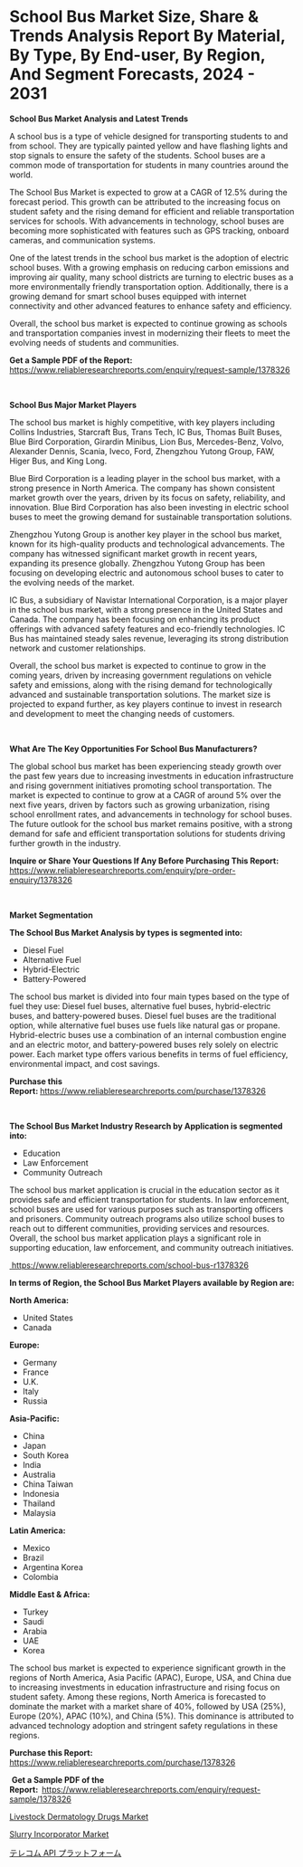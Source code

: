 <p><h1>School Bus Market Size, Share & Trends Analysis Report By Material, By Type, By End-user, By Region, And Segment Forecasts, 2024 - 2031</h1></p><p><strong>School Bus Market Analysis and Latest Trends</strong></p>
<p><p>A school bus is a type of vehicle designed for transporting students to and from school. They are typically painted yellow and have flashing lights and stop signals to ensure the safety of the students. School buses are a common mode of transportation for students in many countries around the world.</p><p>The School Bus Market is expected to grow at a CAGR of 12.5% during the forecast period. This growth can be attributed to the increasing focus on student safety and the rising demand for efficient and reliable transportation services for schools. With advancements in technology, school buses are becoming more sophisticated with features such as GPS tracking, onboard cameras, and communication systems.</p><p>One of the latest trends in the school bus market is the adoption of electric school buses. With a growing emphasis on reducing carbon emissions and improving air quality, many school districts are turning to electric buses as a more environmentally friendly transportation option. Additionally, there is a growing demand for smart school buses equipped with internet connectivity and other advanced features to enhance safety and efficiency.</p><p>Overall, the school bus market is expected to continue growing as schools and transportation companies invest in modernizing their fleets to meet the evolving needs of students and communities.</p></p>
<p><strong>Get a Sample PDF of the Report:&nbsp;</strong> <a href="https://www.reliableresearchreports.com/enquiry/request-sample/1378326">https://www.reliableresearchreports.com/enquiry/request-sample/1378326</a></p>
<p>&nbsp;</p>
<p><strong>School Bus Major Market Players</strong></p>
<p><p>The school bus market is highly competitive, with key players including Collins Industries, Starcraft Bus, Trans Tech, IC Bus, Thomas Built Buses, Blue Bird Corporation, Girardin Minibus, Lion Bus, Mercedes-Benz, Volvo, Alexander Dennis, Scania, Iveco, Ford, Zhengzhou Yutong Group, FAW, Higer Bus, and King Long.</p><p>Blue Bird Corporation is a leading player in the school bus market, with a strong presence in North America. The company has shown consistent market growth over the years, driven by its focus on safety, reliability, and innovation. Blue Bird Corporation has also been investing in electric school buses to meet the growing demand for sustainable transportation solutions.</p><p>Zhengzhou Yutong Group is another key player in the school bus market, known for its high-quality products and technological advancements. The company has witnessed significant market growth in recent years, expanding its presence globally. Zhengzhou Yutong Group has been focusing on developing electric and autonomous school buses to cater to the evolving needs of the market.</p><p>IC Bus, a subsidiary of Navistar International Corporation, is a major player in the school bus market, with a strong presence in the United States and Canada. The company has been focusing on enhancing its product offerings with advanced safety features and eco-friendly technologies. IC Bus has maintained steady sales revenue, leveraging its strong distribution network and customer relationships.</p><p>Overall, the school bus market is expected to continue to grow in the coming years, driven by increasing government regulations on vehicle safety and emissions, along with the rising demand for technologically advanced and sustainable transportation solutions. The market size is projected to expand further, as key players continue to invest in research and development to meet the changing needs of customers.</p></p>
<p>&nbsp;</p>
<p><strong>What Are The Key Opportunities For School Bus Manufacturers?</strong></p>
<p><p>The global school bus market has been experiencing steady growth over the past few years due to increasing investments in education infrastructure and rising government initiatives promoting school transportation. The market is expected to continue to grow at a CAGR of around 5% over the next five years, driven by factors such as growing urbanization, rising school enrollment rates, and advancements in technology for school buses. The future outlook for the school bus market remains positive, with a strong demand for safe and efficient transportation solutions for students driving further growth in the industry.</p></p>
<p><strong>Inquire or Share Your Questions If Any Before Purchasing This Report:</strong> <a href="https://www.reliableresearchreports.com/enquiry/pre-order-enquiry/1378326">https://www.reliableresearchreports.com/enquiry/pre-order-enquiry/1378326</a></p>
<p>&nbsp;</p>
<p><strong>Market Segmentation</strong></p>
<p><strong>The School Bus Market Analysis by types is segmented into:</strong></p>
<p><ul><li>Diesel Fuel</li><li>Alternative Fuel</li><li>Hybrid-Electric</li><li>Battery-Powered</li></ul></p>
<p><p>The school bus market is divided into four main types based on the type of fuel they use: Diesel fuel buses, alternative fuel buses, hybrid-electric buses, and battery-powered buses. Diesel fuel buses are the traditional option, while alternative fuel buses use fuels like natural gas or propane. Hybrid-electric buses use a combination of an internal combustion engine and an electric motor, and battery-powered buses rely solely on electric power. Each market type offers various benefits in terms of fuel efficiency, environmental impact, and cost savings.</p></p>
<p><strong>Purchase this Report:&nbsp;</strong><a href="https://www.reliableresearchreports.com/purchase/1378326">https://www.reliableresearchreports.com/purchase/1378326</a></p>
<p>&nbsp;</p>
<p><strong>The School Bus Market Industry Research by Application is segmented into:</strong></p>
<p><ul><li>Education</li><li>Law Enforcement</li><li>Community Outreach</li></ul></p>
<p><p>The school bus market application is crucial in the education sector as it provides safe and efficient transportation for students. In law enforcement, school buses are used for various purposes such as transporting officers and prisoners. Community outreach programs also utilize school buses to reach out to different communities, providing services and resources. Overall, the school bus market application plays a significant role in supporting education, law enforcement, and community outreach initiatives.</p></p>
<p><a href="https://www.reliableresearchreports.com/school-bus-r1378326">&nbsp;https://www.reliableresearchreports.com/school-bus-r1378326</a></p>
<p><strong>In terms of Region, the School Bus Market Players available by Region are:</strong></p>
<p>
    <p> <strong> North America: </strong>
        <ul>
            <li>United States</li>
            <li>Canada</li>
        </ul>
        </p> 
    <p> <strong> Europe: </strong>
        <ul>
            <li>Germany</li>
            <li>France</li>
            <li>U.K.</li>
            <li>Italy</li>
            <li>Russia</li>
        </ul>
        </p> 
    <p> <strong> Asia-Pacific: </strong>
        <ul>
            <li>China</li>
            <li>Japan</li>
            <li>South Korea</li>
            <li>India</li>
            <li>Australia</li>
            <li>China Taiwan</li>
            <li>Indonesia</li>
            <li>Thailand</li>
            <li>Malaysia</li>
        </ul>
        </p> 
    <p> <strong> Latin America: </strong>
        <ul>
            <li>Mexico</li>
            <li>Brazil</li>
            <li>Argentina Korea</li>
            <li>Colombia</li>
        </ul>
        </p> 
    <p> <strong> Middle East & Africa: </strong>
        <ul>
            <li>Turkey</li>
            <li>Saudi</li>
            <li>Arabia</li>
            <li>UAE</li>
            <li>Korea</li>
        </ul>
    </p>
    </p>
<p><p>The school bus market is expected to experience significant growth in the regions of North America, Asia Pacific (APAC), Europe, USA, and China due to increasing investments in education infrastructure and rising focus on student safety. Among these regions, North America is forecasted to dominate the market with a market share of 40%, followed by USA (25%), Europe (20%), APAC (10%), and China (5%). This dominance is attributed to advanced technology adoption and stringent safety regulations in these regions.</p></p>
<p><strong>Purchase this Report: </strong><a href="https://www.reliableresearchreports.com/purchase/1378326">https://www.reliableresearchreports.com/purchase/1378326</a></p>
<p>&nbsp;<strong>Get a Sample PDF of the Report:&nbsp;&nbsp;</strong><a href="https://www.reliableresearchreports.com/enquiry/request-sample/1378326">https://www.reliableresearchreports.com/enquiry/request-sample/1378326</a></p>
<p><strong></strong></p>
<p><p><a href="https://github.com/mabutironaldo/Market-Research-Report-List-5/blob/main/livestock-dermatology-drugs-market.md">Livestock Dermatology Drugs Market</a></p><p><a href="https://github.com/Paul14Anderson63/Market-Research-Report-List-4/blob/main/slurry-incorporator-market.md">Slurry Incorporator Market</a></p><p><a href="https://github.com/zekaoe592392/Market-Research-Report-List-2/blob/main/5355181127547.md">テレコム API プラットフォーム</a></p></p>